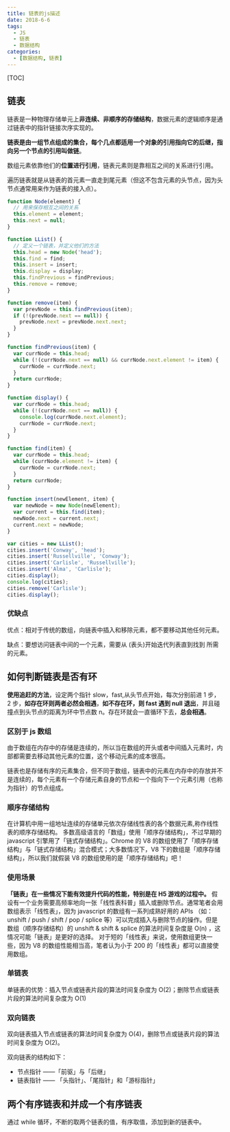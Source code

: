 ```yaml
---
title: 链表的js描述
date: 2018-6-6
tags:
  - JS
  - 链表
  - 数据结构
categories:
  - [数据结构, 链表]
---
```


[TOC]

## 链表

链表是一种物理存储单元上**非连续、非顺序的存储结构**，数据元素的逻辑顺序是通过链表中的指针链接次序实现的。

**链表是由一组节点组成的集合，每个几点都适用一个对象的引用指向它的后继，指向另一个节点的引用叫做链**。

数组元素依靠他们的**位置进行引用**，链表元素则是靠相互之间的关系进行引用。

遍历链表就是从链表的首元素一直走到尾元素（但这不包含元素的头节点，因为头节点通常用来作为链表的接入点）。

```js
function Node(element) {
  // 用来保存相互之间的关系
  this.element = element;
  this.next = null;
}

function LList() {
  // 定义一个链表，并定义他们的方法
  this.head = new Node('head');
  this.find = find;
  this.insert = insert;
  this.display = display;
  this.findPrevious = findPrevious;
  this.remove = remove;
}

function remove(item) {
  var prevNode = this.findPrevious(item);
  if (!(prevNode.next == null)) {
    prevNode.next = prevNode.next.next;
  }
}

function findPrevious(item) {
  var currNode = this.head;
  while (!(currNode.next == null) && currNode.next.element != item) {
    currNode = currNode.next;
  }
  return currNode;
}

function display() {
  var currNode = this.head;
  while (!(currNode.next == null)) {
    console.log(currNode.next.element);
    currNode = currNode.next;
  }
}

function find(item) {
  var currNode = this.head;
  while (currNode.element != item) {
    currNode = currNode.next;
  }
  return currNode;
}

function insert(newElement, item) {
  var newNode = new Node(newElement);
  var current = this.find(item);
  newNode.next = current.next;
  current.next = newNode;
}

var cities = new LList();
cities.insert('Conway', 'head');
cities.insert('Russellville', 'Conway');
cities.insert('Carlisle', 'Russellville');
cities.insert('Alma', 'Carlisle');
cities.display();
console.log(cities);
cities.remove('Carlisle');
cities.display();
```

### 优缺点

优点：相对于传统的数组，向链表中插入和移除元素，都不要移动其他任何元素。

缺点：要想访问链表中间的一个元素，需要从 (表头)开始迭代列表直到找到 所需的元素。

## 如何判断链表是否有环

**使用追赶的方法**，设定两个指针 slow，fast,从头节点开始，每次分别前进 1 步，2 步，**如存在环则两者必然会相遇**，**如不存在环，则 fast 遇到 null 退出**，并且碰撞点到头节点的距离为环中节点数 n。存在环就会一直循环下去，**总会相遇**。

### 区别于 js 数组

由于数组在内存中的存储是连续的，所以当在数组的开头或者中间插入元素时，内部都需要去移动其他元素的位置，这个移动元素的成本很高。

链表也是存储有序的元素集合，但不同于数组，链表中的元素在内存中的存放并不是连续的，每个元素有一个存储元素自身的节点和一个指向下一个元素引用（也称为指针）的节点组成。

### 顺序存储结构

在计算机中用一组地址连续的存储单元依次存储线性表的各个数据元素,称作线性表的顺序存储结构。
多数高级语言的「数组」使用「顺序存储结构」，不过早期的 javascript 引擎用了「链式存储结构」。Chrome 的 V8 的数组使用了「顺序存储结构」与「链式存储结构」混合模式；大多数情况下，V8 下的数组是「顺序存储结构」，所以我们就假装 V8 的数组使用的是「顺序存储结构」吧！

### 使用场景

**「链表」在一些情况下能有效提升代码的性能，特别是在 H5 游戏的过程中。**
假设有一个业务需要高频率地向一张「线性表科普」插入或删除节点。通常笔者会用数组表示「线性表」，因为 javascript 的数组有一系列成熟好用的 APIs （如：unshift / push / shift / pop / splice 等）可以完成插入与删除节点的操作。但是数组（顺序存储结构）的 unshift & shift & splice 的算法时间复杂度是 O(n) ，这情况可能「链表」是更好的选择。
对于短的「线性表」来说，使用数组更快一些，因为 V8 的数组性能相当高，笔者认为小于 200 的「线性表」都可以直接使用数组。

### 单链表

单链表的优势：插入节点或链表片段的算法时间复杂度为 O(2)；删除节点或链表片段的算法时间复杂度为 O(1)

### 双向链表

双向链表插入节点或链表的算法时间复杂度为 O(4)，删除节点或链表片段的算法时间复杂度为 O(2)。

双向链表的结构如下：

- 节点指针 ——「前驱」与「后继」
- 链表指针 —— 「头指针」、「尾指针」和「游标指针」

## 两个有序链表和并成一个有序链表

通过 while 循环，不断的取两个链表的值，有序取值，添加到新的链表中。
